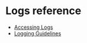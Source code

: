 # Logs reference

* [Accessing Logs](/docs/reference/diagnostics/logs/access.md)
* [Logging Guidelines](/docs/contribute/governance/rfcs/0003_logging.md)
